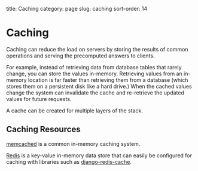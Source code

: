title: Caching
category: page
slug: caching
sort-order: 14

# Caching
Caching can reduce the load on servers by storing the results of common 
operations and serving the precomputed answers to clients. 

For example, instead of retrieving data from database tables that rarely 
change, you can store the values in-memory. Retrieving values from an 
in-memory location is far faster than retrieving them from a database (which
stores them on a persistent disk like a hard drive.) When the cached values 
change the system can invalidate the cache and re-retrieve the updated values
for future requests.

A cache can be created for multiple layers of the stack. 


## Caching Resources
[memcached](http://memcached.org/) is a common in-memory caching system.

[Redis](http://redis.io/) is a key-value in-memory data store that can
easily be configured for caching with libraries such as 
[django-redis-cache](https://github.com/sebleier/django-redis-cache).

